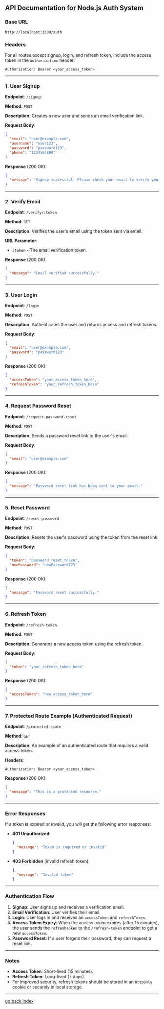 ## API Documentation for Node.js Auth System

### Base URL
```
http://localhost:3300/auth
```

### Headers
For all routes except signup, login, and refresh token, include the access token in the `Authorization` header:
```
Authorization: Bearer <your_access_token>
```

---

### 1. **User Signup**

**Endpoint**: `/signup`

**Method**: `POST`

**Description**: Creates a new user and sends an email verification link.

**Request Body**:
```json
{
  "email": "user@example.com",
  "username": "user123",
  "password": "password123",
  "phone": "1234567890"
}
```

**Response** (200 OK):
```json
{
  "message": "Signup successful. Please check your email to verify your account."
}
```

---

### 2. **Verify Email**

**Endpoint**: `/verify/:token`

**Method**: `GET`

**Description**: Verifies the user's email using the token sent via email.

**URL Parameter**:
- `:token` - The email verification token.

**Response** (200 OK):
```json
{
  "message": "Email verified successfully."
}
```

---

### 3. **User Login**

**Endpoint**: `/login`

**Method**: `POST`

**Description**: Authenticates the user and returns access and refresh tokens.

**Request Body**:
```json
{
  "email": "user@example.com",
  "password": "password123"
}
```

**Response** (200 OK):
```json
{
  "accessToken": "your_access_token_here",
  "refreshToken": "your_refresh_token_here"
}
```

---

### 4. **Request Password Reset**

**Endpoint**: `/request-password-reset`

**Method**: `POST`

**Description**: Sends a password reset link to the user's email.

**Request Body**:
```json
{
  "email": "user@example.com"
}
```

**Response** (200 OK):
```json
{
  "message": "Password reset link has been sent to your email."
}
```

---

### 5. **Reset Password**

**Endpoint**: `/reset-password`

**Method**: `POST`

**Description**: Resets the user's password using the token from the reset link.

**Request Body**:
```json
{
  "token": "password_reset_token",
  "newPassword": "newPassword123"
}
```

**Response** (200 OK):
```json
{
  "message": "Password reset successfully."
}
```

---

### 6. **Refresh Token**

**Endpoint**: `/refresh-token`

**Method**: `POST`

**Description**: Generates a new access token using the refresh token.

**Request Body**:
```json
{
  "token": "your_refresh_token_here"
}
```

**Response** (200 OK):
```json
{
  "accessToken": "new_access_token_here"
}
```

---

### 7. **Protected Route Example (Authenticated Request)**

**Endpoint**: `/protected-route`

**Method**: `GET`

**Description**: An example of an authenticated route that requires a valid access token.

**Headers**:
```
Authorization: Bearer <your_access_token>
```

**Response** (200 OK):
```json
{
  "message": "This is a protected resource."
}
```

---

### Error Responses

If a token is expired or invalid, you will get the following error responses:

- **401 Unauthorized**:
  ```json
  {
    "message": "Token is required or invalid"
  }
  ```

- **403 Forbidden** (invalid refresh token):
  ```json
  {
    "message": "Invalid token"
  }
  ```

---

### Authentication Flow

1. **Signup**: User signs up and receives a verification email.
2. **Email Verification**: User verifies their email.
3. **Login**: User logs in and receives an `accessToken` and `refreshToken`.
4. **Access Token Expiry**: When the access token expires (after 15 minutes), the user sends the `refreshToken` to the `/refresh-token` endpoint to get a new `accessToken`.
5. **Password Reset**: If a user forgets their password, they can request a reset link.

---

### Notes
- **Access Token**: Short-lived (15 minutes).
- **Refresh Token**: Long-lived (7 days).
- For improved security, refresh tokens should be stored in an `HttpOnly` cookie or securely in local storage.

---

[go back Index](../Readme.md)